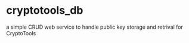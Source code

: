 cryptotools_db
==============

a simple CRUD web service to handle public key storage and retrival for CryptoTools

